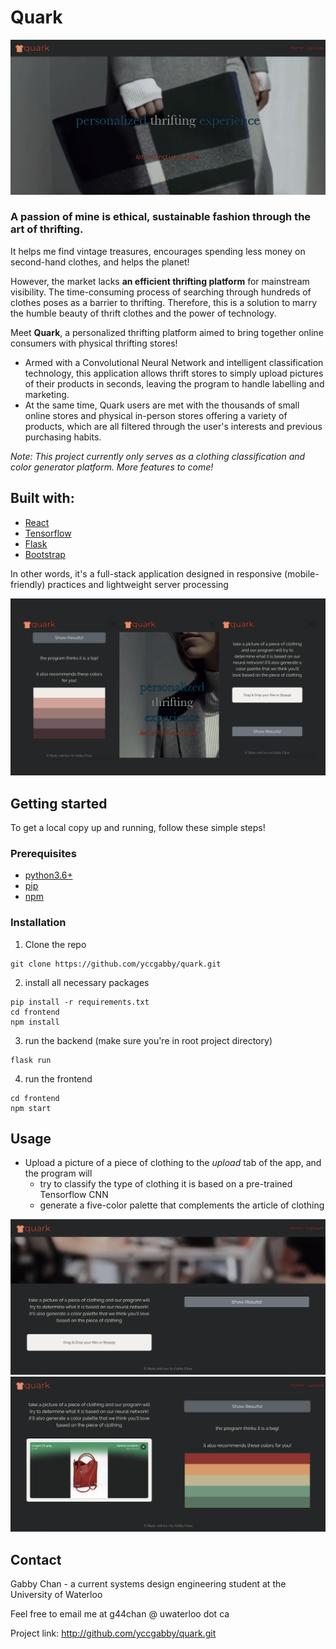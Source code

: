 # Quark

![homepage](https://github.com/yccgabby/quark/blob/master/screenshots/Screen%20Shot%202020-05-22%20at%203.24.18%20AM.png)
<h3>A passion of mine is ethical, sustainable fashion through the art of thrifting.</h3> 

It helps me find vintage treasures, encourages spending less money on second-hand clothes, and helps the planet! 

However, the market lacks **an efficient thrifting platform** for mainstream visibility. The time-consuming process of searching through hundreds of clothes poses as a barrier to thrifting. Therefore, this is a solution to marry the humble beauty of thrift clothes and the power of technology. 

Meet **Quark**, a personalized thrifting platform aimed to bring together online consumers with physical thrifting stores!

* Armed with a Convolutional Neural Network and intelligent classification technology, this application allows thrift stores to simply upload pictures of their products in seconds, leaving the program to handle labelling and marketing. 
* At the same time, Quark users are met with the thousands of small online stores and physical in-person stores offering a variety of products, which are all filtered through the user's interests and previous purchasing habits. 

*Note: This project currently only serves as a clothing classification and color generator platform. More features to come!*

## Built with: 

* [React](https://reactjs.org/)
* [Tensorflow](https://www.tensorflow.org/)
* [Flask](https://flask.palletsprojects.com/en/1.1.x/)
* [Bootstrap](https://getbootstrap.com/)

In other words, it's a full-stack application designed in responsive (mobile-friendly) practices and lightweight server processing

![mobile](https://github.com/yccgabby/quark/blob/master/screenshots/mobile.png)

## Getting started 

To get a local copy up and running, follow these simple steps!

### Prerequisites

* [python3.6+](https://www.python.org/downloads/)
* [pip](https://pip.pypa.io/en/stable/installing/) 
* [npm](https://www.npmjs.com/get-npm)

### Installation

1. Clone the repo
```
git clone https://github.com/yccgabby/quark.git
```
2. install all necessary packages 
```
pip install -r requirements.txt
cd frontend
npm install
```
3. run the backend (make sure you're in root project directory)
```
flask run
```
4. run the frontend
```
cd frontend
npm start
```

## Usage 

* Upload a picture of a piece of clothing to the *upload* tab of the app, and the program will 
  * try to classify the type of clothing it is based on a pre-trained Tensorflow CNN
  * generate a five-color palette that complements the article of clothing
 
![upload](https://github.com/yccgabby/quark/blob/master/screenshots/Screen%20Shot%202020-05-22%20at%203.27.31%20AM.png)
![upload2](https://github.com/yccgabby/quark/blob/master/screenshots/Screen%20Shot%202020-05-22%20at%203.27.58%20AM.png)

## Contact 

Gabby Chan - a current systems design engineering student at the University of Waterloo

Feel free to email me at g44chan @ uwaterloo dot ca 

Project link: http://github.com/yccgabby/quark.git
